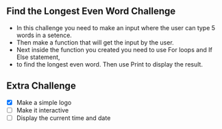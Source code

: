 ## Find the Longest Even Word Challenge
* In this challenge you need to make an input where the user can type 5 words in a setence.
* Then make a function that will get the input by the user.
* Next inside the function you created you need to use For loops and If Else statement,
* to find the longest even word. Then use Print to display the result.

## Extra Challenge
* [X] Make a simple logo
* [ ] Make it interactive
* [ ] Display the current time and date
